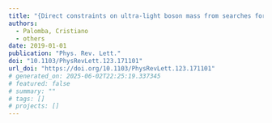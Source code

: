 ```yaml
---
title: "{Direct constraints on ultra-light boson mass from searches for continuous gravitational waves}"
authors:
  - Palomba, Cristiano
  - others
date: 2019-01-01
publication: "Phys. Rev. Lett."
doi: "10.1103/PhysRevLett.123.171101"
url_doi: "https://doi.org/10.1103/PhysRevLett.123.171101"
# generated_on: 2025-06-02T22:25:19.337345
# featured: false
# summary: ""
# tags: []
# projects: []
---
```

